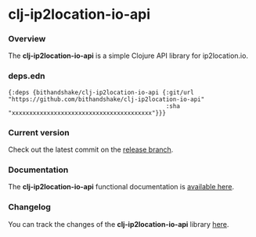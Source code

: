 
# clj-ip2location-io-api

### Overview

The <strong>clj-ip2location-io-api</strong> is a simple Clojure API library for ip2location.io.

### deps.edn

```
{:deps {bithandshake/clj-ip2location-io-api {:git/url "https://github.com/bithandshake/clj-ip2location-io-api"
                                             :sha     "xxxxxxxxxxxxxxxxxxxxxxxxxxxxxxxxxxxxxxxx"}}}
```

### Current version

Check out the latest commit on the [release branch](https://github.com/bithandshake/clj-ip2location-io-api/tree/release).

### Documentation

The <strong>clj-ip2location-io-api</strong> functional documentation is [available here](https://bithandshake.github.io/clj-ip2location-io-api).

### Changelog

You can track the changes of the <strong>clj-ip2location-io-api</strong> library [here](CHANGES.md).
